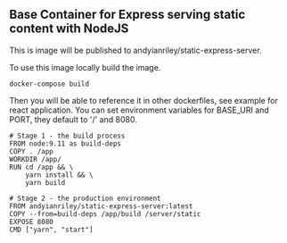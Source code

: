 ## Base Container for Express serving static content with NodeJS

This is image will be published to andyianriley/static-express-server.

To use this image locally build the image.
```
docker-compose build
```
Then you will be able to reference it in other dockerfiles, see example for react application.
You can set environment variables for BASE_URI and PORT, they default to '/' and 8080.

```
# Stage 1 - the build process
FROM node:9.11 as build-deps
COPY . /app
WORKDIR /app/
RUN cd /app && \
    yarn install && \
    yarn build

# Stage 2 - the production environment
FROM andyianriley/static-express-server:latest
COPY --from=build-deps /app/build /server/static
EXPOSE 8080
CMD ["yarn", "start"]
```
